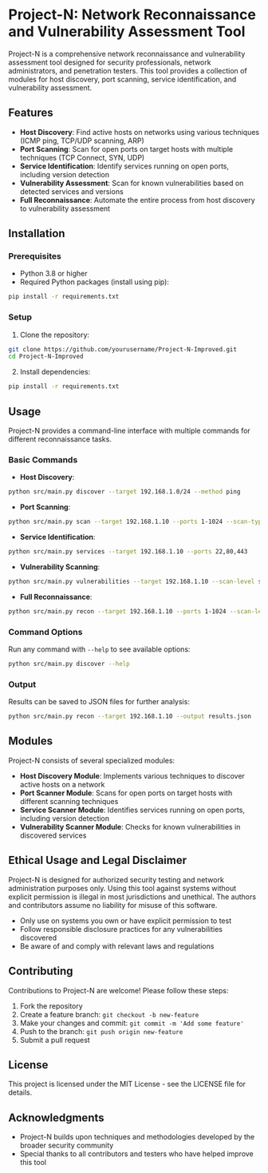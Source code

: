 # Project-N: Network Reconnaissance and Vulnerability Assessment Tool

Project-N is a comprehensive network reconnaissance and vulnerability assessment tool designed for security professionals, network administrators, and penetration testers. This tool provides a collection of modules for host discovery, port scanning, service identification, and vulnerability assessment.

## Features

- **Host Discovery**: Find active hosts on networks using various techniques (ICMP ping, TCP/UDP scanning, ARP)
- **Port Scanning**: Scan for open ports on target hosts with multiple techniques (TCP Connect, SYN, UDP)
- **Service Identification**: Identify services running on open ports, including version detection
- **Vulnerability Assessment**: Scan for known vulnerabilities based on detected services and versions
- **Full Reconnaissance**: Automate the entire process from host discovery to vulnerability assessment

## Installation

### Prerequisites

- Python 3.8 or higher
- Required Python packages (install using pip):

```bash
pip install -r requirements.txt
```

### Setup

1. Clone the repository:
```bash
git clone https://github.com/yourusername/Project-N-Improved.git
cd Project-N-Improved
```

2. Install dependencies:
```bash
pip install -r requirements.txt
```

## Usage

Project-N provides a command-line interface with multiple commands for different reconnaissance tasks.

### Basic Commands

- **Host Discovery**:
```bash
python src/main.py discover --target 192.168.1.0/24 --method ping
```

- **Port Scanning**:
```bash
python src/main.py scan --target 192.168.1.10 --ports 1-1024 --scan-type tcp_connect
```

- **Service Identification**:
```bash
python src/main.py services --target 192.168.1.10 --ports 22,80,443
```

- **Vulnerability Scanning**:
```bash
python src/main.py vulnerabilities --target 192.168.1.10 --scan-level standard
```

- **Full Reconnaissance**:
```bash
python src/main.py recon --target 192.168.1.10 --ports 1-1024 --scan-level standard
```

### Command Options

Run any command with `--help` to see available options:

```bash
python src/main.py discover --help
```

### Output

Results can be saved to JSON files for further analysis:

```bash
python src/main.py recon --target 192.168.1.10 --output results.json
```

## Modules

Project-N consists of several specialized modules:

- **Host Discovery Module**: Implements various techniques to discover active hosts on a network
- **Port Scanner Module**: Scans for open ports on target hosts with different scanning techniques
- **Service Scanner Module**: Identifies services running on open ports, including version detection
- **Vulnerability Scanner Module**: Checks for known vulnerabilities in discovered services

## Ethical Usage and Legal Disclaimer

Project-N is designed for authorized security testing and network administration purposes only. Using this tool against systems without explicit permission is illegal in most jurisdictions and unethical. The authors and contributors assume no liability for misuse of this software.

- Only use on systems you own or have explicit permission to test
- Follow responsible disclosure practices for any vulnerabilities discovered
- Be aware of and comply with relevant laws and regulations

## Contributing

Contributions to Project-N are welcome! Please follow these steps:

1. Fork the repository
2. Create a feature branch: `git checkout -b new-feature`
3. Make your changes and commit: `git commit -m 'Add some feature'`
4. Push to the branch: `git push origin new-feature`
5. Submit a pull request

## License

This project is licensed under the MIT License - see the LICENSE file for details.

## Acknowledgments

- Project-N builds upon techniques and methodologies developed by the broader security community
- Special thanks to all contributors and testers who have helped improve this tool 